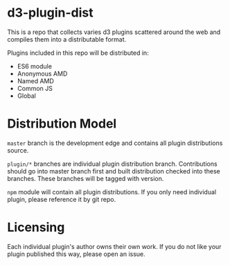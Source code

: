 
# d3-plugin-dist

This is a repo that collects varies d3 plugins scattered around the web and compiles
them into a distributable format.

Plugins included in this repo will be distributed in:

* ES6 module
* Anonymous AMD
* Named AMD
* Common JS
* Global

# Distribution Model

`master` branch is the development edge and contains all plugin distributions source.

`plugin/*` branches are individual plugin distribution branch. Contributions
should go into master branch first and built distribution checked into these branches. These
branches will be tagged with version.

`npm` module will contain all plugin distributions. If you only need individual plugin, please
reference it by git repo.

# Licensing

Each individual plugin's author owns their own work. If you do not like your plugin published this
way, please open an issue.
